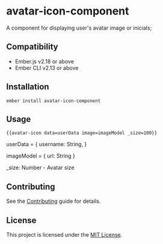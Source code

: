 avatar-icon-component
==============================================================================

A component for displaying user's avatar image or inicials;


Compatibility
------------------------------------------------------------------------------

* Ember.js v2.18 or above
* Ember CLI v2.13 or above


Installation
------------------------------------------------------------------------------

```
ember install avatar-icon-component
```


Usage
------------------------------------------------------------------------------

`{{avatar-icon data=userData image=imageModel _size=100}}`

userData = {
    username: String,
}

imageModel = {
    url: String
}

_size: Number - Avatar size


Contributing
------------------------------------------------------------------------------

See the [Contributing](CONTRIBUTING.md) guide for details.


License
------------------------------------------------------------------------------

This project is licensed under the [MIT License](LICENSE.md).
